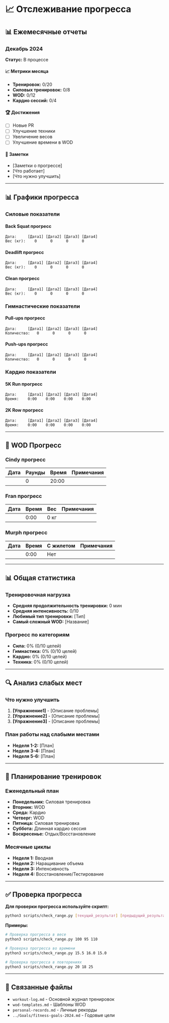 # 📈 Отслеживание прогресса

## 📊 Ежемесячные отчеты

### Декабрь 2024
**Статус:** В процессе

#### 📈 Метрики месяца
- **Тренировок:** 0/20
- **Силовых тренировок:** 0/8
- **WOD:** 0/12
- **Кардио сессий:** 0/4

#### 🏆 Достижения
- [ ] Новые PR
- [ ] Улучшение техники
- [ ] Увеличение весов
- [ ] Улучшение времени в WOD

#### 📝 Заметки
- [Заметки о прогрессе]
- [Что работает]
- [Что нужно улучшить]

---

## 📊 Графики прогресса

### Силовые показатели

#### Back Squat прогресс
```
Дата:     [Дата1] [Дата2] [Дата3] [Дата4]
Вес (кг):    0      0      0      0
```

#### Deadlift прогресс
```
Дата:     [Дата1] [Дата2] [Дата3] [Дата4]
Вес (кг):    0      0      0      0
```

#### Clean прогресс
```
Дата:     [Дата1] [Дата2] [Дата3] [Дата4]
Вес (кг):    0      0      0      0
```

### Гимнастические показатели

#### Pull-ups прогресс
```
Дата:     [Дата1] [Дата2] [Дата3] [Дата4]
Количество:   0      0      0      0
```

#### Push-ups прогресс
```
Дата:     [Дата1] [Дата2] [Дата3] [Дата4]
Количество:   0      0      0      0
```

### Кардио показатели

#### 5K Run прогресс
```
Дата:     [Дата1] [Дата2] [Дата3] [Дата4]
Время:    0:00    0:00    0:00    0:00
```

#### 2K Row прогресс
```
Дата:     [Дата1] [Дата2] [Дата3] [Дата4]
Время:    0:00    0:00    0:00    0:00
```

---

## 🎯 WOD Прогресс

### Cindy прогресс
| Дата | Раунды | Время | Примечания |
|------|--------|-------|------------|
| | 0 | 20:00 | |

### Fran прогресс
| Дата | Время | Вес | Примечания |
|------|-------|-----|------------|
| | 0:00 | 0 кг | |

### Murph прогресс
| Дата | Время | С жилетом | Примечания |
|------|-------|-----------|------------|
| | 0:00 | Нет | |

---

## 📊 Общая статистика

### Тренировочная нагрузка
- **Средняя продолжительность тренировки:** 0 мин
- **Средняя интенсивность:** 0/10
- **Любимый тип тренировки:** [Тип]
- **Самый сложный WOD:** [Название]

### Прогресс по категориям
- **Сила:** 0% (0/10 целей)
- **Гимнастика:** 0% (0/10 целей)
- **Кардио:** 0% (0/10 целей)
- **Техника:** 0% (0/10 целей)

---

## 🔍 Анализ слабых мест

### Что нужно улучшить
1. **[Упражнение1]** - [Описание проблемы]
2. **[Упражнение2]** - [Описание проблемы]
3. **[Упражнение3]** - [Описание проблемы]

### План работы над слабыми местами
- **Неделя 1-2:** [План]
- **Неделя 3-4:** [План]
- **Неделя 5-6:** [План]

---

## 📅 Планирование тренировок

### Еженедельный план
- **Понедельник:** Силовая тренировка
- **Вторник:** WOD
- **Среда:** Кардио
- **Четверг:** WOD
- **Пятница:** Силовая тренировка
- **Суббота:** Длинная кардио сессия
- **Воскресенье:** Отдых/Восстановление

### Месячные циклы
- **Неделя 1:** Вводная
- **Неделя 2:** Наращивание объема
- **Неделя 3:** Интенсивность
- **Неделя 4:** Восстановление/Тестирование

---

## ✅ Проверка прогресса

**Для проверки прогресса используйте скрипт:**
```bash
python3 scripts/check_range.py [текущий_результат] [предыдущий_результат] [целевой_результат]
```

**Примеры:**
```bash
# Проверка прогресса в весе
python3 scripts/check_range.py 100 95 110

# Проверка прогресса во времени
python3 scripts/check_range.py 15.5 16.0 15.0

# Проверка прогресса в повторениях
python3 scripts/check_range.py 20 18 25
```

---

## 🔗 Связанные файлы

* `workout-log.md` - Основной журнал тренировок
* `wod-templates.md` - Шаблоны WOD
* `personal-records.md` - Личные рекорды
* `../Goals/fitness-goals-2024.md` - Годовые цели
